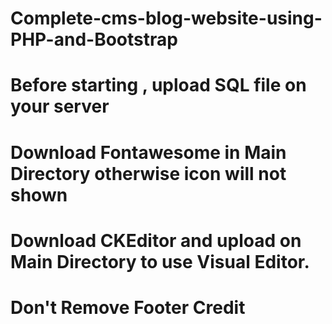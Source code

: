 # Complete-cms-blog-website-using-PHP-and-Bootstrap
# Before starting ,  upload SQL file on your server
# Download Fontawesome in Main Directory otherwise icon will not shown
# Download CKEditor and upload on Main Directory to use Visual Editor.
# Don't Remove Footer Credit
